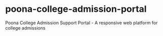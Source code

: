 # poona-college-admission-portal
Poona College Admission Support Portal - A responsive web platform for college admissions
